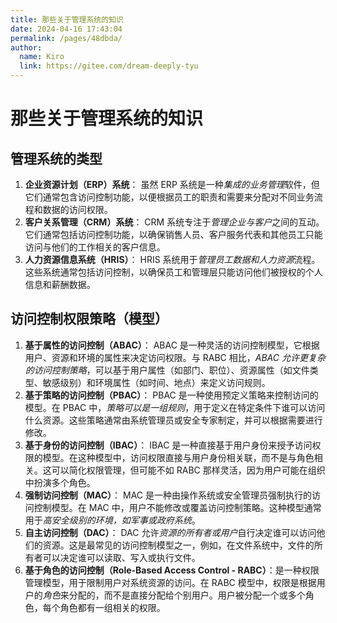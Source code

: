```yaml
---
title: 那些关于管理系统的知识
date: 2024-04-16 17:43:04
permalink: /pages/48dbda/
author: 
  name: Kiro
  link: https://gitee.com/dream-deeply-tyu
---
```

# 那些关于管理系统的知识

## 管理系统的类型

1. **企业资源计划（ERP）系统**： 虽然 ERP 系统是一种*集成的业务管理*软件，但它们通常包含访问控制功能，以便根据员工的职责和需要来分配对不同业务流程和数据的访问权限。
2. **客户关系管理（CRM）系统**： CRM 系统专注于*管理企业与客户*之间的互动。它们通常包括访问控制功能，以确保销售人员、客户服务代表和其他员工只能访问与他们的工作相关的客户信息。
3. **人力资源信息系统（HRIS）**： HRIS 系统用于*管理员工数据和人力资源*流程。这些系统通常包括访问控制，以确保员工和管理层只能访问他们被授权的个人信息和薪酬数据。



## 访问控制权限策略（模型）

1. **基于属性的访问控制（ABAC）**： ABAC 是一种灵活的访问控制模型，它根据用户、资源和环境的属性来决定访问权限。与 RABC 相比，*ABAC 允许更复杂的访问控制策略*，可以基于用户属性（如部门、职位）、资源属性（如文件类型、敏感级别）和环境属性（如时间、地点）来定义访问规则。
2. **基于策略的访问控制（PBAC）**： PBAC 是一种使用预定义策略来控制访问的模型。在 PBAC 中，*策略可以是一组规则*，用于定义在特定条件下谁可以访问什么资源。这些策略通常由系统管理员或安全专家制定，并可以根据需要进行修改。
3. **基于身份的访问控制（IBAC）**： IBAC 是一种直接基于用户身份来授予访问权限的模型。在这种模型中，访问权限直接与用户身份相关联，而不是与角色相关。这可以简化权限管理，但可能不如 RABC 那样灵活，因为用户可能在组织中扮演多个角色。
4. **强制访问控制（MAC）**： MAC 是一种由操作系统或安全管理员强制执行的访问控制模型。在 MAC 中，用户不能修改或覆盖访问控制策略。这种模型通常用于*高安全级别的环境，如军事或政府系统*。
5. **自主访问控制（DAC）**： DAC 允许*资源的所有者或用户*自行决定谁可以访问他们的资源。这是最常见的访问控制模型之一，例如，在文件系统中，文件的所有者可以决定谁可以读取、写入或执行文件。
6. **基于角色的访问控制（Role-Based Access Control - RABC）**：是一种权限管理模型，用于限制用户对系统资源的访问。在 RABC 模型中，权限是根据用户的*角色*来分配的，而不是直接分配给个别用户。用户被分配一个或多个角色，每个角色都有一组相关的权限。